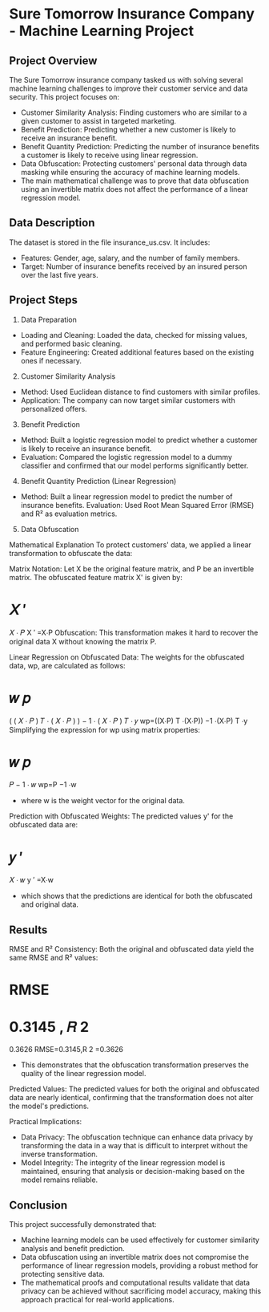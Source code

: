 # Sure Tomorrow Insurance Company - Machine Learning Project

## Project Overview
The Sure Tomorrow insurance company tasked us with solving several machine learning challenges to improve their customer service and data security. This project focuses on:

- Customer Similarity Analysis: Finding customers who are similar to a given customer to assist in targeted marketing.
- Benefit Prediction: Predicting whether a new customer is likely to receive an insurance benefit.
- Benefit Quantity Prediction: Predicting the number of insurance benefits a customer is likely to receive using linear regression.
- Data Obfuscation: Protecting customers' personal data through data masking while ensuring the accuracy of machine learning models.
- The main mathematical challenge was to prove that data obfuscation using an invertible matrix does not affect the performance of a linear regression model.

## Data Description
The dataset is stored in the file insurance_us.csv. It includes:

- Features: Gender, age, salary, and the number of family members.
- Target: Number of insurance benefits received by an insured person over the last five years.

## Project Steps
1. Data Preparation
- Loading and Cleaning: Loaded the data, checked for missing values, and performed basic cleaning.
- Feature Engineering: Created additional features based on the existing ones if necessary.
2. Customer Similarity Analysis
- Method: Used Euclidean distance to find customers with similar profiles.
- Application: The company can now target similar customers with personalized offers.
3. Benefit Prediction
- Method: Built a logistic regression model to predict whether a customer is likely to receive an insurance benefit.
- Evaluation: Compared the logistic regression model to a dummy classifier and confirmed that our model performs significantly better.
4. Benefit Quantity Prediction (Linear Regression)
- Method: Built a linear regression model to predict the number of insurance benefits.
Evaluation: Used Root Mean Squared Error (RMSE) and R² as evaluation metrics.
5. Data Obfuscation

Mathematical Explanation
To protect customers' data, we applied a linear transformation to obfuscate the data:

Matrix Notation: Let X be the original feature matrix, and P be an invertible matrix. The obfuscated feature matrix X' is given by:

𝑋
′
=
𝑋
⋅
𝑃
X 
′
 =X⋅P
Obfuscation: This transformation makes it hard to recover the original data X without knowing the matrix P.

Linear Regression on Obfuscated Data: The weights for the obfuscated data, wp, are calculated as follows:

𝑤
𝑝
=
(
(
𝑋
⋅
𝑃
)
𝑇
⋅
(
𝑋
⋅
𝑃
)
)
−
1
⋅
(
𝑋
⋅
𝑃
)
𝑇
⋅
𝑦
wp=((X⋅P) 
T
 ⋅(X⋅P)) 
−1
 ⋅(X⋅P) 
T
 ⋅y
Simplifying the expression for wp using matrix properties:

𝑤
𝑝
=
𝑃
−
1
⋅
𝑤
wp=P 
−1
 ⋅w
- where w is the weight vector for the original data.

Prediction with Obfuscated Weights: The predicted values y' for the obfuscated data are:

𝑦
′
=
𝑋
⋅
𝑤
y 
′
 =X⋅w

- which shows that the predictions are identical for both the obfuscated and original data.

## Results
RMSE and R² Consistency: Both the original and obfuscated data yield the same RMSE and R² values:

RMSE
=
0.3145
,
𝑅
2
=
0.3626
RMSE=0.3145,R 
2
 =0.3626

- This demonstrates that the obfuscation transformation preserves the quality of the linear regression model.

Predicted Values: The predicted values for both the original and obfuscated data are nearly identical, confirming that the transformation does not alter the model's predictions.

Practical Implications:
- Data Privacy: The obfuscation technique can enhance data privacy by transforming the data in a way that is difficult to interpret without the inverse transformation.
- Model Integrity: The integrity of the linear regression model is maintained, ensuring that analysis or decision-making based on the model remains reliable.

## Conclusion
This project successfully demonstrated that:

- Machine learning models can be used effectively for customer similarity analysis and benefit prediction.
- Data obfuscation using an invertible matrix does not compromise the performance of linear regression models, providing a robust method for protecting sensitive data.
- The mathematical proofs and computational results validate that data privacy can be achieved without sacrificing model accuracy, making this approach practical for real-world applications.


